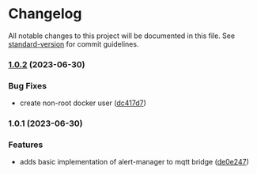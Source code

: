 # Changelog

All notable changes to this project will be documented in this file. See [standard-version](https://github.com/conventional-changelog/standard-version) for commit guidelines.

### [1.0.2](https://github.com/dblencowe/alertmanager-mqtt-bridge/compare/v1.0.1...v1.0.2) (2023-06-30)


### Bug Fixes

* create non-root docker user ([dc417d7](https://github.com/dblencowe/alertmanager-mqtt-bridge/commit/dc417d71c10f6a22354b07e688f79cfa67d82074))

### 1.0.1 (2023-06-30)


### Features

* adds basic implementation of alert-manager to mqtt bridge ([de0e247](https://github.com/dblencowe/alertmanager-mqtt-bridge/commit/de0e2472c2caab9f24189679b5883b575b3fc419))
